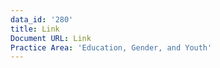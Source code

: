 ```yaml
---
data_id: '280'
title: Link
Document URL: Link
Practice Area: 'Education, Gender, and Youth'
---
```


